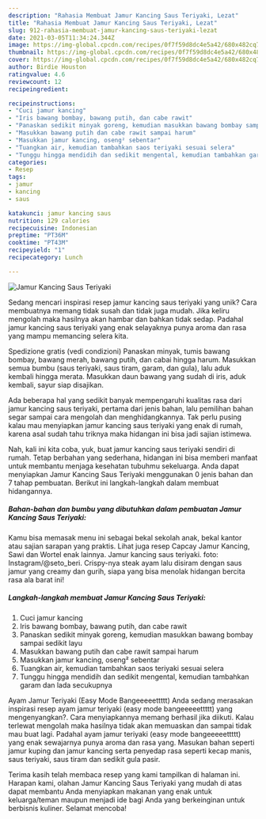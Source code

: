 ```yaml
---
description: "Rahasia Membuat Jamur Kancing Saus Teriyaki, Lezat"
title: "Rahasia Membuat Jamur Kancing Saus Teriyaki, Lezat"
slug: 912-rahasia-membuat-jamur-kancing-saus-teriyaki-lezat
date: 2021-03-05T11:34:24.344Z
image: https://img-global.cpcdn.com/recipes/0f7f59d8dc4e5a42/680x482cq70/jamur-kancing-saus-teriyaki-foto-resep-utama.jpg
thumbnail: https://img-global.cpcdn.com/recipes/0f7f59d8dc4e5a42/680x482cq70/jamur-kancing-saus-teriyaki-foto-resep-utama.jpg
cover: https://img-global.cpcdn.com/recipes/0f7f59d8dc4e5a42/680x482cq70/jamur-kancing-saus-teriyaki-foto-resep-utama.jpg
author: Birdie Houston
ratingvalue: 4.6
reviewcount: 12
recipeingredient:

recipeinstructions:
- "Cuci jamur kancing"
- "Iris bawang bombay, bawang putih, dan cabe rawit"
- "Panaskan sedikit minyak goreng, kemudian masukkan bawang bombay sampai sedikit layu"
- "Masukkan bawang putih dan cabe rawit sampai harum"
- "Masukkan jamur kancing, oseng² sebentar"
- "Tuangkan air, kemudian tambahkan saos teriyaki sesuai selera"
- "Tunggu hingga mendidih dan sedikit mengental, kemudian tambahkan garam dan lada secukupnya"
categories:
- Resep
tags:
- jamur
- kancing
- saus

katakunci: jamur kancing saus 
nutrition: 129 calories
recipecuisine: Indonesian
preptime: "PT36M"
cooktime: "PT43M"
recipeyield: "1"
recipecategory: Lunch

---
```



![Jamur Kancing Saus Teriyaki](https://img-global.cpcdn.com/recipes/0f7f59d8dc4e5a42/680x482cq70/jamur-kancing-saus-teriyaki-foto-resep-utama.jpg)

Sedang mencari inspirasi resep jamur kancing saus teriyaki yang unik? Cara membuatnya memang tidak susah dan tidak juga mudah. Jika keliru mengolah maka hasilnya akan hambar dan bahkan tidak sedap. Padahal jamur kancing saus teriyaki yang enak selayaknya punya aroma dan rasa yang mampu memancing selera kita.

Spedizione gratis (vedi condizioni) Panaskan minyak, tumis bawang bombay, bawang merah, bawang putih, dan cabai hingga harum. Masukkan semua bumbu (saus teriyaki, saus tiram, garam, dan gula), lalu aduk kembali hingga merata. Masukkan daun bawang yang sudah di iris, aduk kembali, sayur siap disajikan.

Ada beberapa hal yang sedikit banyak mempengaruhi kualitas rasa dari jamur kancing saus teriyaki, pertama dari jenis bahan, lalu pemilihan bahan segar sampai cara mengolah dan menghidangkannya. Tak perlu pusing kalau mau menyiapkan jamur kancing saus teriyaki yang enak di rumah, karena asal sudah tahu triknya maka hidangan ini bisa jadi sajian istimewa.


Nah, kali ini kita coba, yuk, buat jamur kancing saus teriyaki sendiri di rumah. Tetap berbahan yang sederhana, hidangan ini bisa memberi manfaat untuk membantu menjaga kesehatan tubuhmu sekeluarga. Anda dapat menyiapkan Jamur Kancing Saus Teriyaki menggunakan 0 jenis bahan dan 7 tahap pembuatan. Berikut ini langkah-langkah dalam membuat hidangannya.

<!--inarticleads1-->

##### Bahan-bahan dan bumbu yang dibutuhkan dalam pembuatan Jamur Kancing Saus Teriyaki:



Kamu bisa memasak menu ini sebagai bekal sekolah anak, bekal kantor atau sajian sarapan yang praktis. Lihat juga resep Capcay Jamur Kancing, Sawi dan Wortel enak lainnya. Jamur kancing saus teriyaki. foto: Instagram/@seto_beri. Crispy-nya steak ayam lalu disiram dengan saus jamur yang creamy dan gurih, siapa yang bisa menolak hidangan bercita rasa ala barat ini! 

<!--inarticleads2-->

##### Langkah-langkah membuat Jamur Kancing Saus Teriyaki:

1. Cuci jamur kancing
1. Iris bawang bombay, bawang putih, dan cabe rawit
1. Panaskan sedikit minyak goreng, kemudian masukkan bawang bombay sampai sedikit layu
1. Masukkan bawang putih dan cabe rawit sampai harum
1. Masukkan jamur kancing, oseng² sebentar
1. Tuangkan air, kemudian tambahkan saos teriyaki sesuai selera
1. Tunggu hingga mendidih dan sedikit mengental, kemudian tambahkan garam dan lada secukupnya


Ayam Jamur Teriyaki (Easy Mode Bangeeeeettttt) Anda sedang merasakan inspirasi resep ayam jamur teriyaki (easy mode bangeeeeettttt) yang mengenyangkan?. Cara menyiapkannya memang berhasil jika diikuti. Kalau terlewat mengolah maka hasilnya tidak akan memuaskan dan sampai tidak mau buat lagi. Padahal ayam jamur teriyaki (easy mode bangeeeeettttt) yang enak sewajarnya punya aroma dan rasa yang. Masukan bahan seperti jamur kuping dan jamur kancing serta penyedap rasa seperti kecap manis, saus teriyaki, saus tiram dan sedikit gula pasir. 

Terima kasih telah membaca resep yang kami tampilkan di halaman ini. Harapan kami, olahan Jamur Kancing Saus Teriyaki yang mudah di atas dapat membantu Anda menyiapkan makanan yang enak untuk keluarga/teman maupun menjadi ide bagi Anda yang berkeinginan untuk berbisnis kuliner. Selamat mencoba!
